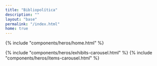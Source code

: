 ```yaml
---
title: "Bibliopolítica"
description: ""
layout: "base"
permalink: "/index.html"
home: true
---
```


{% include "components/heros/home.html" %}  

<article class="container mx-auto p-6 max-w-3xl text-base-content">
  {% include "components/heros/exhibits-carousel.html" %}
  {% include "components/heros/items-carousel.html" %}
</article>




